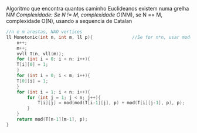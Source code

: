 Algoritmo que encontra quantos caminho Euclideanos existem numa grelha N*M
Complexidade: Se N != M, complexidade O(N*M), se N == M, complexidade O(N), usando a sequencia de Catalan
```c++
//n e m arestas, NAO vertices
ll Monotonic(int n, int m, ll p){				//Se for n*n, usar mod(Catalan(n)*(n+1), m)
	n++;
	m++;
	vvll T(n, vll(m));
	for (int i = 0; i < n; i++){
	T[i][0] = 1;
	}
	for (int i = 0; i < m; i++){
	T[0][i] = 1;
	}
	for (int i = 1; i < n; i++){
		for (int j = 1; j < n; j++){
			T[i][j] = mod(mod(T[i-1][j], p) + mod(T[i][j-1], p), p);
		}
	}
	return mod(T[n-1][m-1], p);
}
```
